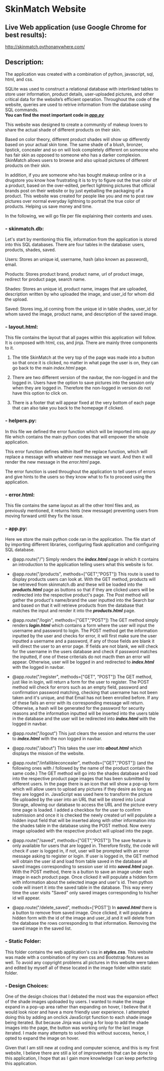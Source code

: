 # SkinMatch Website
## **Live Web application (use Google Chrome for best results):**
http://skinmatch.pythonanywhere.com/ 

## **Description:**
The application was created with a combination of python, javascript, sql, html, and css. 

SQLite was used to construct a relational database with interlinked tables to store user information, product details, user-uploaded pictures, and other critical data for the website’s efficient operation. Throughout the code of the website, queries are used to retrive information from the database using SQL commands. 
<br>**You can find the most important code in <u>_app.py_</u>**

This website was designed to create a community of makeup lovers to share the actual shade of different products on their skin.

Based on color theory, different product shades will show up differently based on your actual skin tone. The same shade of a blush, bronzer, lipstick, concealer and so on will look completely different on someone who has fair skin as opposed to someone who has a darker complexion. SkinMatch allows users to browse and also upload pictures of different products on their skin.

In addition, if you are someone who has bought makeup online or in a drugstore you know how frustrating it is to try to figure out the true color of a product, based on the over-edited, perfect lightning pictures that official brands post on their website or by just eyeballing the packaging of a product. This website was created for people like you and me to post raw pictures over normal everyday lightning to portrait the true color of products. Helping us save money and time.

In the following, we will go file per file explaining their contents and uses.

### **- skinmatch.db:**
Let's start by mentioning this file, information from the application is stored into this SQL databases.
There are four tables in the database: users, products, shades, saved.

Users: Stores an unique id, username, hash (also known as password), email.

Products: Stores product brand, product name, url of product image, redirect for product page, search name.

Shades: Stores an unique id, product name, images that are uploaded, description written by who uploaded the image, and user_id for whom did the upload.

Saved: Stores img_id coming from the unique id in table shades, user_id for whom saved the image, product name, and description of the saved image.

### **- layout.html:**
This file contains the layout that all pages within this application will follow. It is composed with html, css, and jinja. There are mainly three components to it.

1) The title SkinMatch at the very top of the page was made into a button so that once it is clicked, no matter in what page the user is on, they can go back to the main *index.html* page.

2) There are two different version of the navbar, the non-logged in and the logged in. Users have the option to save pictures into the session only when they are logged in. Therefore the non-logged in version do not have this option to click on.

3) There is a footer that will appear fixed at the very bottom of each page that can also take you back to the homepage if clicked.

### **- helpers.py:**
In this file we defined the error function which will be imported into *app.py* file which contains the main python codes that will empower the whole application.

This error function defines within itself the replace function, which will replace a message with whatever new message we want. And then it will render the new message in the *error.html* page.

The error function is used throughout the application to tell users of errors and give hints to the users so they know what to fix to proceed using the application.

### **- error.html:**
This file contains the same layout as all the other html files and, as previously mentioned, it returns hints (new message) preventing users from moving forward until they fix the issue.

### **- app.py:**
Here we store the main python code ran in the application. The file start of by importing different libraries, configuring flask application and configuring SQL database.

- @app.route("/") Simply renders the **_index.html_** page in which it contains an introduction to the application telling users what this website is for.

- @app.route("/products", methods=["GET","POST"]) This route is used to display products users can look at.
 With the GET method, products will be retrieved from skinmatch.db and these will be loaded into the **_products.html_** page as buttons so that if they are clicked users will be redirected into the respective product's page.
The Post method will gather the product's name/brand the user inputted into the Search bar and based on that it will retrieve products from the database that matches the input and render it into the **_products.html_** page.

- @app.route("/login", methods=["GET","POST"])
The GET method simply renders **_login.html_** which contains a form where the user will input the username and password to login.
The POST method get the information inputted by the user and checks for error, it will first make sure the user inputted a username and a password, if any of those fields are blank it will direct the user to an error page. If fields are not blank, we will check for the username in the users database and check if password matches the inputted, if one of these criterials do not macth then an error will appear. Otherwise, user will be logged in and redirected to **_index.html_** with the logged in navbar.

- @app.route("/register", methods=["GET", "POST"])
The GET method, just like in login, will return a form for the user to register.
The POST method will check for errors such as an empty field, password and confirmation password matching, checking that username has not been taken and it's unique, and that Email has not been enrolled before. If any of these fails an error with its corresponding message will return. Otherwise, a hash will be generated for the password for security reasons and the information inputted will be inserted into the users table in the database and the user will be redirected into **_index.html_** with the logged in navbar.

- @app.route("/logout") This just clears the session and returns the user to **_index.html_** with the non logged in navbar.

- @app.route("/about") This takes the user into **_about.html_** which displays the mission of the website.

- @app.route("/infallibleconcealer", methods=["GET","POST"]) (and the following ones with / followed by the name of the product contain the same code.)
The GET method will go into the shades database and load into the respective product page images that has been submitted by different users.
In the page there is an icon that will show a pop-up form which will allow users to upload any pictures if they desire as long as they are logged in. JavaScript was used here to transform the picture file uploaded by the user into an URL that will be stored into Local Storage, allowing our database to access the URL and the picture every time page is loaded. I added a checkbox for the user to confirm submission and once it is checked the newly created url will populate a hidden input field that will be inserted along with other information into the shades table in the database using the POST method. Now every image uploaded with the respective product will upload into the page.

- @app.route("/saved", methods=["GET","POST"])
The save feature is only available for users that are logged in. Therefore firstly, the code will check if user is logged in, if not, user will be prompted with an error message asking to register or login.
If user is logged in, the GET method will obtain the user id and load from table saved in the database all saved images corresponding to session user id into **_saved.html_** page.
With the POST method, there is a button to save an image under each image in each product page. Once clicked it will populate a hidden form with information about the selected image and user's id. Then python code will insert it into the saved table in the database. This way every time the user visits "Saved" only saved images corresponding to his/her id will appear.

- @app.route("/delete_saved", methods=['POST'])
In **_saved.html_** there is a button to remove from saved image. Once clicked, it will populate a hidden form with the id of the image and user_id and it will delete from the database the rows corresponding to that information. Removing the saved image in the saved list.

### **- Static Folder:**
This folder contains the web application's css in **_styles.css_**. This website was made with a combination of my own css and Bootstrap features as well.
To avoid any copyright problems all pictures in this website were taken and edited by myself all of these located in the image folder within static folder.

### **- Design Choices:**
One of the design choices that I debated the most was the expansion effect of the shade images updoaded by users. I wanted to make the image expand in a pop-up area rather than expanding on hover, I believe that it would look nicer and have a more friendly user experience.
I attempted doing this by adding an onclick JavaScript function to each shade image being iterated. But because Jinja was using a for loop to add the shade images into the page, the button was working only for the last image iterated. I made many attempts to solved this without success, hence, I opted to expand the image on hover.

Given that I am still new at coding and computer science, and this is my first website, I believe there are still a lot of improvements that can be done to this application, I hope that as I gain more knowledge I can keep perfecting this application.
